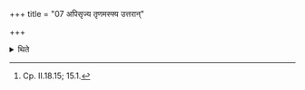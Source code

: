 +++
title = "07 अपिसृज्य तृणमस्फ्य उत्तरान्"

+++

<details><summary>थिते</summary>

7. Having thrown the blade of grass, and without holding the Sphya (wooden sword) (in his hand)[^1] (he selects) the next (priests).   

[^1]: Cp. II.18.15; 15.1.  
</details>
